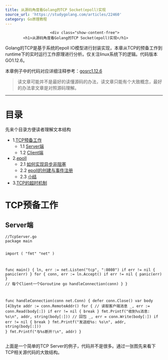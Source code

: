 ```yaml
---
title: 从源码角度看Golang的TCP Socket(epoll)实现
source_url: 'https://studygolang.com/articles/22460'
category: Go原理教程
---
```



						<div class="show-content-free">
            <h1>从源码角度看Golang的TCP Socket(epoll)实现</h1>
<p>Golang的TCP是基于系统的epoll IO模型进行封装实现，本章从TCP的预备工作到runtime下的实时运行工作原理进行分析。仅关注linux系统下的逻辑。代码版本GO1.12.6。</p>
<p>本章例子中的代码对应详细注释参考：<a href="https://links.jianshu.com/go?to=https%3A%2F%2Fgithub.com%2Fthinkboy%2Fgosrc1.12.6" target="_blank">gosrc1.12.6</a></p>
<blockquote>
<p>读文章可能并不是最好的读懂源码的办法，读文章只能有个大致概念，最好的办法拿文章是对照源码理解。</p>
</blockquote>
<hr/>
<h1>目录</h1>
<p>先来个目录方便读者理解文本结构</p>
<ul>
<li>1.<a href="#TCP%E9%A2%84%E5%A4%87%E5%B7%A5%E4%BD%9C" target="_blank">TCP预备工作</a>
<ul>
<li>1.1 <a href="#Server%E7%AB%AF" target="_blank">Server端</a>
</li>
<li>1.2 <a href="#Client%E7%AB%AF" target="_blank">Client端</a>
</li>
</ul>
</li>
<li>2.<a href="#epoll" target="_blank">epoll</a>
<ul>
<li>2.1 <a href="#%E5%A6%82%E4%BD%95%E5%AE%9E%E7%8E%B0%E5%BC%82%E6%AD%A5%E9%9D%9E%E9%98%BB%E5%A1%9E" target="_blank">如何实现异步非阻塞</a>
</li>
<li>2.2 <a href="#epoll%E7%9A%84%E4%BA%8B%E4%BB%B6%E7%9B%91%E5%90%AC" target="_blank">epoll的创建与事件注册</a>
</li>
<li>2.3 <a href="#%E5%B0%8F%E7%BB%93" target="_blank">小结</a>
</li>
</ul>
</li>
<li>3.<a href="#TCP%E7%9A%84%E8%B6%85%E6%97%B6%E6%9C%BA%E5%88%B6" target="_blank">TCP的超时机制</a>
</li>
</ul>
<h1>TCP预备工作</h1>
<h2>Server端</h2>
<pre><code>//TcpServer.go
package main

import (
    "fmt"
    "net"
)

func main() {
    ln, err := net.Listen("tcp", ":8080")
    if err != nil {
        panic(err)
    }
    for {
        conn, err := ln.Accept()
        if err != nil {
            panic(err)
        }
        // 每个Client一个Goroutine
        go handleConnection(conn)
    }
}

func handleConnection(conn net.Conn) {
    defer conn.Close()
    var body [4]byte
    addr := conn.RemoteAddr()
    for {
        // 读取客户端消息
        _, err := conn.Read(body[:])
        if err != nil {
            break
        }
        fmt.Printf("收到%s消息: %s\n", addr, string(body[:]))
        // 回包
        _, err = conn.Write(body[:])
        if err != nil {
            break
        }
        fmt.Printf("发送给%s: %s\n", addr, string(body[:]))
    }
    fmt.Printf("与%s断开!\n", addr)
}
</code></pre>
<p>上面是一个简单的TCP Server的例子，代码并不是很多。通过一张图先来看下TCP相关源代码的大致结构。</p>
<div class="image-package">
<div class="image-container" style="max-width: 700px; max-height: 671px;">
<div class="image-container-fill" style="padding-bottom: 57.3%;">